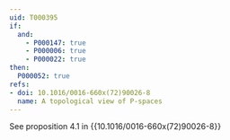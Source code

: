 ```yaml
---
uid: T000395
if:
  and:
    - P000147: true
    - P000006: true
    - P000022: true
then:
  P000052: true
refs:
- doi: 10.1016/0016-660x(72)90026-8
  name: A topological view of P-spaces
---
```


See proposition 4.1 in {{10.1016/0016-660x(72)90026-8}}
